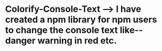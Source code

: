 # Colorify-Console-Text --> I have created a npm library for npm users to change the console text like-- danger warning in red etc.

